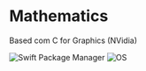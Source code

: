 # Mathematics
Based com C for Graphics (NVidia)

![Swift Package Manager](https://badgen.net/badge/Swift%20Package/5.5/orange)
![OS](https://badgen.net/badge/platforms/iOS%20%7C%20macOS%20%7C%20tvOS%20%7C%20watchOS%20%7C%20Linux%20%7C%20Windows/black)

